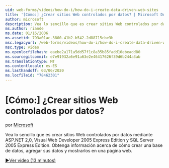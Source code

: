```yaml
---
uid: web-forms/videos/how-do-i/how-do-i-create-data-driven-web-sites
title: '[Cómo:] ¿Crear sitios Web controlados por datos? | Microsoft Docs'
author: microsoft
description: Vea lo sencillo que es crear sitios Web controlados por datos mediante ASP.NET 2,0, Visual Web Developer 2005 Express Edition y SQL Server 2005 Express Edition. Aprender...
ms.author: riande
ms.date: 01/16/2006
ms.assetid: 793a01ac-3800-41b2-b542-2d88715cbe3b
msc.legacyurl: /web-forms/videos/how-do-i/how-do-i-create-data-driven-web-sites
msc.type: video
ms.openlocfilehash: eaebe2a171a5dd57f1c8a35b85fadd10ebeadd80
ms.sourcegitcommit: e7e91932a6e91a63e2e46417626f39d6b244a3ab
ms.translationtype: MT
ms.contentlocale: es-ES
ms.lasthandoff: 03/06/2020
ms.locfileid: "78462301"
---
```

# <a name="how-do-i-create-data-driven-web-sites"></a>[Cómo:] ¿Crear sitios Web controlados por datos?

por [Microsoft](https://github.com/microsoft)

Vea lo sencillo que es crear sitios Web controlados por datos mediante ASP.NET 2,0, Visual Web Developer 2005 Express Edition y SQL Server 2005 Express Edition. Obtenga información acerca de cómo crear una base de datos, agregar sus datos y mostrarlos en una página web.

[&#9654;Ver vídeo (13 minutos)](https://channel9.msdn.com/Blogs/ASP-NET-Site-Videos/how-do-i-create-data-driven-web-sites)

